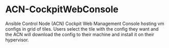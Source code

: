 # ACN-CockpitWebConsole
Ansible Control Node (ACN) Cockpit Web Management Console hosting vm configs in grid of tiles. Users select the tile with the config they want and the ACN will download the config to their machine and install it on their hypervisor. 
